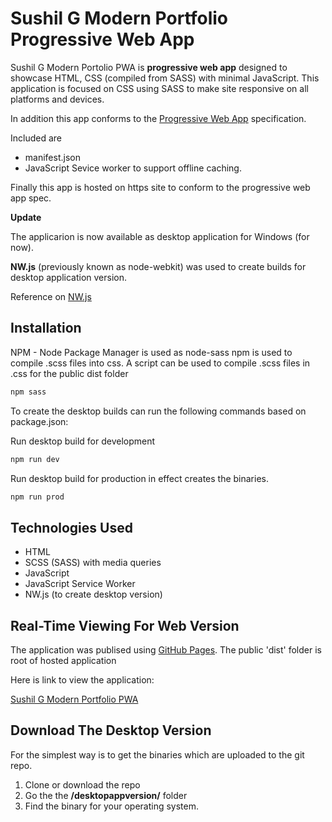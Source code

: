 # Sushil G Modern Portfolio Progressive Web App

Sushil G Modern Portolio PWA is **progressive web app** designed to showcase HTML, CSS (compiled from SASS) with minimal JavaScript. This application is focused on CSS using SASS to make site responsive on all platforms and devices.

In addition this app conforms to the [Progressive Web App](https://developers.google.com/web/progressive-web-apps/) specification.

Included are

- manifest.json
- JavaScript Sevice worker to support offline caching.

Finally this app is hosted on https site to conform to the progressive web app spec.

**Update**

The applicarion is now available as desktop application for Windows (for now).

**NW.js** (previously known as node-webkit) was used to create builds for desktop application version.

Reference on [NW.js](https://nwjs.io/)

## Installation

NPM - Node Package Manager is used as node-sass npm is used to compile .scss files into css. A script can be used to compile .scss files in .css for the public dist folder

```bash
npm sass
```

To create the desktop builds can run the following commands based on package.json:

Run desktop build for development
```bash
npm run dev
```

Run desktop build for production in effect creates the binaries.
```bash
npm run prod
```

## Technologies Used

- HTML
- SCSS (SASS) with media queries
- JavaScript
- JavaScript Service Worker
- NW.js (to create desktop version)

## Real-Time Viewing For Web Version

The application was publised using [GitHub Pages](https://pages.github.com/). The public 'dist' folder is root of hosted application

Here is link to view the application:

[Sushil G Modern Portfolio PWA](https://susgupta.github.io/modern_portfolio_pwa/)

## Download The Desktop Version

For the simplest way is to get the binaries which are uploaded to the git repo.

1. Clone or download the repo
2. Go the the **/desktopappversion/** folder
3. Find the binary for your operating system.
